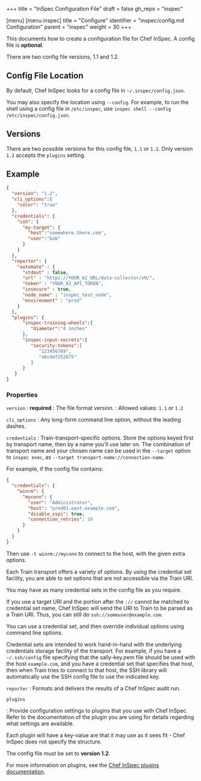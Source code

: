 +++
title = "InSpec Configuration File"
draft = false
gh_repo = "inspec"

[menu]
  [menu.inspec]
    title = "Configure"
    identifier = "inspec/config.md Configuration"
    parent = "inspec"
    weight = 30
+++

This documents how to create a configuration file for Chef InSpec. A config file is **optional**.

There are two config file versions, 1.1 and 1.2.

## Config File Location

By default, Chef InSpec looks for a config file in `~/.inspec/config.json`.

You may also specify the location using `--config`.  For example, to run the shell using a config file in `/etc/inspec`, use `inspec shell --config /etc/inspec/config.json`.

## Versions

There are two possible versions for this config file, `1.1` or `1.2`. Only version `1.2` accepts the `plugins` setting.

## Example

```json
{
  "version": "1.2",
  "cli_options":{
    "color": "true"
  },
  "credentials": {
    "ssh": {
      "my-target": {
        "host":"somewhere.there.com",
        "user":"bob"
      }
    }
  },
  "reporter": {
    "automate" : {
      "stdout" : false,
      "url" : "https://YOUR_A2_URL/data-collector/v0/",
      "token" : "YOUR_A2_API_TOKEN",
      "insecure" : true,
      "node_name" : "inspec_test_node",
      "environment" : "prod"
    }
  },
  "plugins": {
      "inspec-training-wheels":{
         "diameter":"4 inches"
      },
      "inspec-input-secrets":{
         "security-tokens":[
            "123456789",
            "abcdef252875"
         ]
      }
   }
}
```

### Properties

`version`
: **required**
: The file format version.
: Allowed values: `1.1` or `1.2`


`cli_options`
: Any long-form command line option, without the leading dashes.

`credentials`
: Train-transport-specific options. Store the options keyed first by transport name, then by a name you'll use later on. The combination of transport name and your chosen name can be used in the `--target` option to `inspec exec`, as `--target transport-name://connection-name`.

  For example, if the config file contains:

  ```json
  {
    "credentials": {
      "winrm": {
        "myconn": {
          "user": "Administrator",
          "host": "prod01.east.example.com",
          "disable_sspi": true,
          "connection_retries": 10
        }
      }
    }
  }
  ```

  Then use `-t winrm://myconn` to connect to the host, with the given extra options.

  Each Train transport offers a variety of options. By using the credential set facility, you are able to set options that are not accessible via the Train URI.

  You may have as many credential sets in the config file as you require.

  If you use a target URI and the portion after the `://` cannot be matched to credential set name, Chef InSpec will send the URI to Train to be parsed as a Train URI.  Thus, you can still do `ssh://someuser@example.com`.

  You can use a credential set, and then override individual options using command line options.

  Credential sets are intended to work hand-in-hand with the underlying credentials storage facility of the transport. For example, if you have a `~/.ssh/config` file specifying that the sally-key.pem file should be used with the host `example.com`, and you have a credential set that specifies that host, then when Train tries to connect to that host, the SSH library will automatically use the SSH config file to use the indicated key.

`reporter`
: Formats and delivers the results of a Chef InSpec audit run.

`plugins`

: Provide configuration settings to plugins that you use with Chef InSpec.
  Refer to the documentation of the plugin you are using for details regarding what settings are available.

  Each plugin will have a key-value are that it may use as it sees fit - Chef InSpec does not specify the structure.

  The config file must be set to **version 1.2**.

  For more information on plugins, see the [Chef InSpec plugins documentation](/inspec/plugins/).
